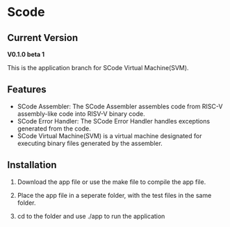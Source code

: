 # Scode

## Current Version
**V0.1.0 beta 1**

This is the application branch for SCode Virtual Machine(SVM).

## Features

- SCode Assembler: The SCode Assembler assembles code from RISC-V assembly-like code into RISV-V binary code.
- SCode Error Handler: The SCode Error Handler handles exceptions generated from the code.
- SCode Virtual Machine(SVM) is a virtual machine designated for executing binary files generated by the assembler.

## Installation

1. Download the app file or use the make file to compile the app file.

2. Place the app file in a seperate folder, with the test files in the same folder.

3. cd to the folder and use ./app to run the application
